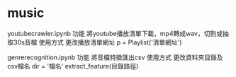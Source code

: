 # music
youtubecrawler.ipynb
功能
將youtube播放清單下載，mp4轉成wav，切割或抽取30s音檔
使用方式
更改播放清單網址 p = Playlist('清單網址')

genrerecognition.ipynb
功能
將音檔特徵匯出csv
使用方式
更改資料夾目錄及csv檔名
dir = '檔名'
extract_feature(目錄路徑)
